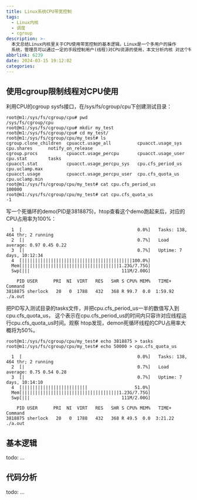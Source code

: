 ```yaml
---
title: Linux系统CPU带宽控制
tags:
  - Linux内核
  - 调度
  - cgroup
description: >-
  本文总结Linux内核里关于CPU使用带宽控制的基本逻辑。Linux是一个多用户的操作
  系统，管理员可以通过一定的手段控制用户(线程)对CPU资源的使用，本文分析内核 对这个特性的支持逻辑。
abbrlink: 6239
date: 2024-03-15 19:12:02
categories:
---
```


使用cgroup限制线程对CPU使用
----------------------------

利用CPU的cgroup sysfs接口，在/sys/fs/cgroup/cpu下创建测试目录：
```
root@m1:/sys/fs/cgroup/cpu# pwd
/sys/fs/cgroup/cpu
root@m1:/sys/fs/cgroup/cpu# mkdir my_test
root@m1:/sys/fs/cgroup/cpu# cd my_test/
root@m1:/sys/fs/cgroup/cpu/my_test# ls
cgroup.clone_children  cpuacct.usage_all          cpuacct.usage_sys   cpu.shares      notify_on_release
cgroup.procs           cpuacct.usage_percpu       cpuacct.usage_user  cpu.stat        tasks
cpuacct.stat           cpuacct.usage_percpu_sys   cpu.cfs_period_us   cpu.uclamp.max
cpuacct.usage          cpuacct.usage_percpu_user  cpu.cfs_quota_us    cpu.uclamp.min
root@m1:/sys/fs/cgroup/cpu/my_test# cat cpu.cfs_period_us 
100000
root@m1:/sys/fs/cgroup/cpu/my_test# cat cpu.cfs_quota_us 
-1
```

写一个死循环的demo(PID是3818875)，htop查看这个demo跑起来后，对应的CPU占用率为100%：
```
  1  [                                            0.0%]   Tasks: 138, 464 thr; 2 running
  2  [|                                           0.7%]   Load average: 0.97 0.45 0.22 
  3  [|                                           0.7%]   Uptime: 7 days, 10:12:34
  4  [||||||||||||||||||||||||||||||||||||||||||100.0%]
  Mem[|||||||||||||||||||||||||||||||||||||1.23G/7.75G]
  Swp[|||                                   111M/2.00G]

    PID USER      PRI  NI  VIRT   RES   SHR S CPU% MEM%   TIME+  Command
3818875 sherlock   20   0  1788   432   368 R 99.7  0.0  1:59.92 ./a.out
```

把PID写入测试目录的tasks文件，并把cpu.cfs_period_us一半的数值写入到cpu.cfs_quota_us，
这个表示在cpu.cfs_period_us的时间内只容许对应线程运行cpu.cfs_quota_us时间。观察
htop发现，demon死循环线程的CPU占用率大概将为50%。
```
root@m1:/sys/fs/cgroup/cpu/my_test# echo 3818875 > tasks 
root@m1:/sys/fs/cgroup/cpu/my_test# echo 50000 > cpu.cfs_quota_us 
```
```
  1  [                                            0.0%]   Tasks: 138, 464 thr; 2 running
  2  [|                                           0.7%]   Load average: 0.75 0.54 0.28 
  3  [|                                           0.7%]   Uptime: 7 days, 10:14:10
  4  [|||||||||||||||||||||||||                  51.0%]
  Mem[|||||||||||||||||||||||||||||||||||||1.23G/7.75G]
  Swp[|||                                   111M/2.00G]

    PID USER      PRI  NI  VIRT   RES   SHR S CPU% MEM%   TIME+  Command
3818875 sherlock   20   0  1788   432   368 R 49.5  0.0  3:21.22 ./a.out
```

基本逻辑
---------

todo: ...

代码分析
---------

todo: ...
